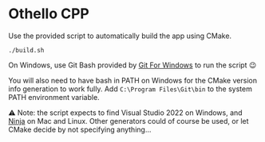 # Othello CPP

Use the provided script to automatically build the app using CMake.

```shell
./build.sh
```

On Windows, use Git Bash provided by [Git For Windows](https://gitforwindows.org/) to run the script :wink:

You will also need to have bash in PATH on Windows for the CMake version info generation to work fully.
Add `C:\Program Files\Git\bin` to the system PATH environment variable.

:warning: Note: the script expects to find Visual Studio 2022 on Windows,
and [Ninja](https://ninja-build.org/) on Mac and Linux.
Other generators could of course be used, or let CMake decide by not specifying anything...
